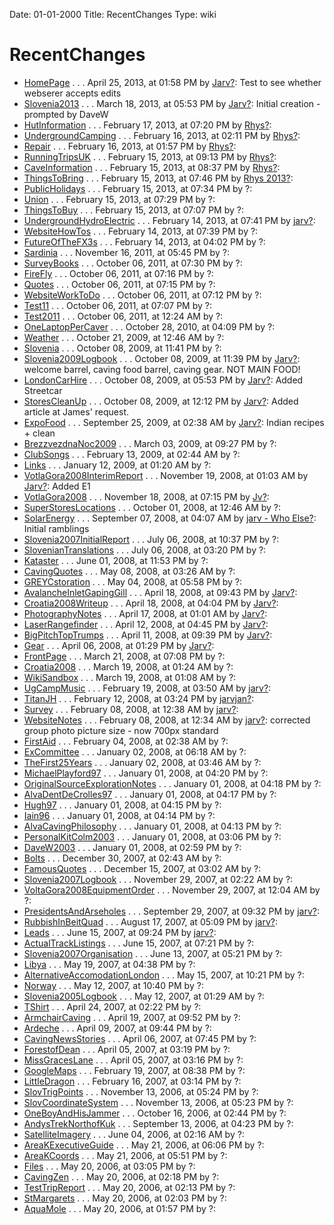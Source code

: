 Date: 01-01-2000
Title: RecentChanges
Type: wiki


RecentChanges 
=============





-   [HomePage](HomePage) .
    . . April 25, 2013, at 01:58 PM by
    [Jarv](https://union.ic.ac.uk/rcc/caving/old/wiki/edit.php?n=Profiles.Jarv?action=edit)[?](https://union.ic.ac.uk/rcc/caving/old/wiki/edit.php?n=Profiles.Jarv?action=edit):
    Test to see whether webserer accepts edits
-   [Slovenia2013](Slovenia2013) .
    . . March 18, 2013, at 05:53 PM by
    [Jarv](https://union.ic.ac.uk/rcc/caving/old/wiki/edit.php?n=Profiles.Jarv?action=edit)[?](https://union.ic.ac.uk/rcc/caving/old/wiki/edit.php?n=Profiles.Jarv?action=edit):
    Initial creation - prompted by DaveW
-   [HutInformation](HutInformation) .
    . . February 17, 2013, at 07:20 PM by
    [Rhys](https://union.ic.ac.uk/rcc/caving/old/wiki/edit.php?n=Profiles.Rhys?action=edit)[?](https://union.ic.ac.uk/rcc/caving/old/wiki/edit.php?n=Profiles.Rhys?action=edit):
-   [UndergroundCamping](UndergroundCamping) .
    . . February 16, 2013, at 02:11 PM by
    [Rhys](https://union.ic.ac.uk/rcc/caving/old/wiki/edit.php?n=Profiles.Rhys?action=edit)[?](https://union.ic.ac.uk/rcc/caving/old/wiki/edit.php?n=Profiles.Rhys?action=edit):
-   [Repair](Repair) .
    . . February 16, 2013, at 01:57 PM by
    [Rhys](https://union.ic.ac.uk/rcc/caving/old/wiki/edit.php?n=Profiles.Rhys?action=edit)[?](https://union.ic.ac.uk/rcc/caving/old/wiki/edit.php?n=Profiles.Rhys?action=edit):
-   [RunningTripsUK](RunningTripsUK) .
    . . February 15, 2013, at 09:13 PM by
    [Rhys](https://union.ic.ac.uk/rcc/caving/old/wiki/edit.php?n=Profiles.Rhys?action=edit)[?](https://union.ic.ac.uk/rcc/caving/old/wiki/edit.php?n=Profiles.Rhys?action=edit):
-   [CaveInformation](CaveInformation) .
    . . February 15, 2013, at 08:37 PM by
    [Rhys](https://union.ic.ac.uk/rcc/caving/old/wiki/edit.php?n=Profiles.Rhys?action=edit)[?](https://union.ic.ac.uk/rcc/caving/old/wiki/edit.php?n=Profiles.Rhys?action=edit):
-   [ThingsToBring](ThingsToBring) .
    . . February 15, 2013, at 07:46 PM by [Rhys
    2013](https://union.ic.ac.uk/rcc/caving/old/wiki/edit.php?n=Profiles.Rhys2013?action=edit)[?](https://union.ic.ac.uk/rcc/caving/old/wiki/edit.php?n=Profiles.Rhys2013?action=edit):
-   [PublicHolidays](PublicHolidays) .
    . . February 15, 2013, at 07:34 PM by ?:
-   [Union](Union) .
    . . February 15, 2013, at 07:29 PM by ?:
-   [ThingsToBuy](ThingsToBuy) .
    . . February 15, 2013, at 07:07 PM by ?:
-   [UndergroundHydroElectric](UndergroundHydroElectric) .
    . . February 14, 2013, at 07:41 PM by
    [jarv](https://union.ic.ac.uk/rcc/caving/old/wiki/edit.php?n=Profiles.Jarv?action=edit)[?](https://union.ic.ac.uk/rcc/caving/old/wiki/edit.php?n=Profiles.Jarv?action=edit):
-   [WebsiteHowTos](WebsiteHowTos) .
    . . February 14, 2013, at 07:39 PM by ?:
-   [FutureOfTheFX3s](FutureOfTheFX3s) .
    . . February 14, 2013, at 04:02 PM by ?:
-   [Sardinia](Sardinia) .
    . . November 16, 2011, at 05:45 PM by ?:
-   [SurveyBooks](SurveyBooks) .
    . . October 06, 2011, at 07:30 PM by ?:
-   [FireFly](FireFly) .
    . . October 06, 2011, at 07:16 PM by ?:
-   [Quotes](Quotes) .
    . . October 06, 2011, at 07:15 PM by ?:
-   [WebsiteWorkToDo](WebsiteWorkToDo) .
    . . October 06, 2011, at 07:12 PM by ?:
-   [Test11](Test11) .
    . . October 06, 2011, at 07:07 PM by ?:
-   [Test2011](Test2011) .
    . . October 06, 2011, at 12:24 AM by ?:
-   [OneLaptopPerCaver](OneLaptopPerCaver) .
    . . October 28, 2010, at 04:09 PM by ?:
-   [Weather](Weather) .
    . . October 21, 2009, at 12:46 AM by ?:
-   [Slovenia](Slovenia) .
    . . October 08, 2009, at 11:41 PM by ?:
-   [Slovenia2009Logbook](Slovenia2009Logbook) .
    . . October 08, 2009, at 11:39 PM by
    [Jarv](https://union.ic.ac.uk/rcc/caving/old/wiki/edit.php?n=Profiles.Jarv?action=edit)[?](https://union.ic.ac.uk/rcc/caving/old/wiki/edit.php?n=Profiles.Jarv?action=edit):
    welcome barrel, caving food barrel, caving gear. NOT MAIN FOOD!
-   [LondonCarHire](LondonCarHire) .
    . . October 08, 2009, at 05:53 PM by
    [Jarv](https://union.ic.ac.uk/rcc/caving/old/wiki/edit.php?n=Profiles.Jarv?action=edit)[?](https://union.ic.ac.uk/rcc/caving/old/wiki/edit.php?n=Profiles.Jarv?action=edit):
    Added Streetcar
-   [StoresCleanUp](StoresCleanUp) .
    . . October 08, 2009, at 12:12 PM by
    [Jarv](https://union.ic.ac.uk/rcc/caving/old/wiki/edit.php?n=Profiles.Jarv?action=edit)[?](https://union.ic.ac.uk/rcc/caving/old/wiki/edit.php?n=Profiles.Jarv?action=edit):
    Added article at James' request.
-   [ExpoFood](ExpoFood) .
    . . September 25, 2009, at 02:38 AM by
    [Jarv](https://union.ic.ac.uk/rcc/caving/old/wiki/edit.php?n=Profiles.Jarv?action=edit)[?](https://union.ic.ac.uk/rcc/caving/old/wiki/edit.php?n=Profiles.Jarv?action=edit):
    Indian recipes + clean
-   [BrezzvezdnaNoc2009](BrezzvezdnaNoc2009) .
    . . March 03, 2009, at 09:27 PM by ?:
-   [ClubSongs](ClubSongs) .
    . . February 13, 2009, at 02:44 AM by ?:
-   [Links](Links) .
    . . January 12, 2009, at 01:20 AM by ?:
-   [VotlaGora2008InterimReport](VotlaGora2008InterimReport) .
    . . November 19, 2008, at 01:03 AM by
    [Jarv](https://union.ic.ac.uk/rcc/caving/old/wiki/edit.php?n=Profiles.Jarv?action=edit)[?](https://union.ic.ac.uk/rcc/caving/old/wiki/edit.php?n=Profiles.Jarv?action=edit):
    Added E1
-   [VotlaGora2008](VotlaGora2008) .
    . . November 18, 2008, at 07:15 PM by
    [Jv](https://union.ic.ac.uk/rcc/caving/old/wiki/edit.php?n=Profiles.Jv?action=edit)[?](https://union.ic.ac.uk/rcc/caving/old/wiki/edit.php?n=Profiles.Jv?action=edit):
-   [SuperStoresLocations](SuperStoresLocations) .
    . . October 01, 2008, at 12:46 AM by ?:
-   [SolarEnergy](SolarEnergy) .
    . . September 07, 2008, at 04:07 AM by [jarv - Who
    Else](https://union.ic.ac.uk/rcc/caving/old/wiki/edit.php?n=Profiles.Jarv-WhoElse?action=edit)[?](https://union.ic.ac.uk/rcc/caving/old/wiki/edit.php?n=Profiles.Jarv-WhoElse?action=edit):
    Initial ramblings
-   [Slovenia2007InitialReport](Slovenia2007InitialReport) .
    . . July 06, 2008, at 10:37 PM by ?:
-   [SlovenianTranslations](SlovenianTranslations) .
    . . July 06, 2008, at 03:20 PM by ?:
-   [Kataster](Kataster) .
    . . June 01, 2008, at 11:53 PM by ?:
-   [CavingQuotes](CavingQuotes) .
    . . May 08, 2008, at 03:26 AM by ?:
-   [GREYCstoration](GREYCstoration) .
    . . May 04, 2008, at 05:58 PM by ?:
-   [AvalancheInletGapingGill](AvalancheInletGapingGill) .
    . . April 18, 2008, at 09:43 PM by
    [Jarv](https://union.ic.ac.uk/rcc/caving/old/wiki/edit.php?n=Profiles.Jarv?action=edit)[?](https://union.ic.ac.uk/rcc/caving/old/wiki/edit.php?n=Profiles.Jarv?action=edit):
-   [Croatia2008Writeup](Croatia2008Writeup) .
    . . April 18, 2008, at 04:04 PM by
    [Jarv](https://union.ic.ac.uk/rcc/caving/old/wiki/edit.php?n=Profiles.Jarv?action=edit)[?](https://union.ic.ac.uk/rcc/caving/old/wiki/edit.php?n=Profiles.Jarv?action=edit):
-   [PhotographyNotes](PhotographyNotes) .
    . . April 17, 2008, at 01:01 AM by
    [Jarv](https://union.ic.ac.uk/rcc/caving/old/wiki/edit.php?n=Profiles.Jarv?action=edit)[?](https://union.ic.ac.uk/rcc/caving/old/wiki/edit.php?n=Profiles.Jarv?action=edit):
-   [LaserRangefinder](LaserRangefinder) .
    . . April 12, 2008, at 04:45 PM by
    [Jarv](https://union.ic.ac.uk/rcc/caving/old/wiki/edit.php?n=Profiles.Jarv?action=edit)[?](https://union.ic.ac.uk/rcc/caving/old/wiki/edit.php?n=Profiles.Jarv?action=edit):
-   [BigPitchTopTrumps](BigPitchTopTrumps) .
    . . April 11, 2008, at 09:39 PM by
    [Jarv](https://union.ic.ac.uk/rcc/caving/old/wiki/edit.php?n=Profiles.Jarv?action=edit)[?](https://union.ic.ac.uk/rcc/caving/old/wiki/edit.php?n=Profiles.Jarv?action=edit):
-   [Gear](Gear) .
    . . April 06, 2008, at 01:29 PM by
    [Jarv](https://union.ic.ac.uk/rcc/caving/old/wiki/edit.php?n=Profiles.Jarv?action=edit)[?](https://union.ic.ac.uk/rcc/caving/old/wiki/edit.php?n=Profiles.Jarv?action=edit):
-   [FrontPage](FrontPage) .
    . . March 21, 2008, at 07:08 PM by ?:
-   [Croatia2008](Croatia2008) .
    . . March 19, 2008, at 01:24 AM by ?:
-   [WikiSandbox](WikiSandbox) .
    . . March 19, 2008, at 01:08 AM by ?:
-   [UgCampMusic](UgCampMusic) .
    . . February 19, 2008, at 03:50 AM by
    [jarv](https://union.ic.ac.uk/rcc/caving/old/wiki/edit.php?n=Profiles.Jarv?action=edit)[?](https://union.ic.ac.uk/rcc/caving/old/wiki/edit.php?n=Profiles.Jarv?action=edit):
-   [TitanJH](TitanJH) .
    . . February 12, 2008, at 03:24 PM by
    [jarvjan](https://union.ic.ac.uk/rcc/caving/old/wiki/edit.php?n=Profiles.Jarvjan?action=edit)[?](https://union.ic.ac.uk/rcc/caving/old/wiki/edit.php?n=Profiles.Jarvjan?action=edit):
-   [Survey](Survey) .
    . . February 08, 2008, at 12:38 AM by
    [jarv](https://union.ic.ac.uk/rcc/caving/old/wiki/edit.php?n=Profiles.Jarv?action=edit)[?](https://union.ic.ac.uk/rcc/caving/old/wiki/edit.php?n=Profiles.Jarv?action=edit):
-   [WebsiteNotes](WebsiteNotes) .
    . . February 08, 2008, at 12:34 AM by
    [jarv](https://union.ic.ac.uk/rcc/caving/old/wiki/edit.php?n=Profiles.Jarv?action=edit)[?](https://union.ic.ac.uk/rcc/caving/old/wiki/edit.php?n=Profiles.Jarv?action=edit):
    corrected group photo picture size - now 700px standard
-   [FirstAid](FirstAid) .
    . . February 04, 2008, at 02:38 AM by ?:
-   [ExCommittee](ExCommittee) .
    . . January 02, 2008, at 06:18 AM by ?:
-   [TheFirst25Years](TheFirst25Years) .
    . . January 02, 2008, at 03:46 AM by ?:
-   [MichaelPlayford97](MichaelPlayford97) .
    . . January 01, 2008, at 04:20 PM by ?:
-   [OriginalSourceExplorationNotes](OriginalSourceExplorationNotes) .
    . . January 01, 2008, at 04:18 PM by ?:
-   [AlvaDentDeCrolles97](AlvaDentDeCrolles97) .
    . . January 01, 2008, at 04:17 PM by ?:
-   [Hugh97](Hugh97) .
    . . January 01, 2008, at 04:15 PM by ?:
-   [Iain96](Iain96) .
    . . January 01, 2008, at 04:14 PM by ?:
-   [AlvaCavingPhilosophy](AlvaCavingPhilosophy) .
    . . January 01, 2008, at 04:13 PM by ?:
-   [PersonalKitColm2003](PersonalKitColm2003) .
    . . January 01, 2008, at 03:06 PM by ?:
-   [DaveW2003](DaveW2003) .
    . . January 01, 2008, at 02:59 PM by ?:
-   [Bolts](Bolts) .
    . . December 30, 2007, at 02:43 AM by ?:
-   [FamousQuotes](FamousQuotes) .
    . . December 15, 2007, at 03:02 AM by ?:
-   [Slovenia2007Logbook](Slovenia2007Logbook) .
    . . November 29, 2007, at 02:22 AM by ?:
-   [VoltaGora2008EquipmentOrder](VoltaGora2008EquipmentOrder) .
    . . November 29, 2007, at 12:04 AM by ?:
-   [PresidentsAndArseholes](PresidentsAndArseholes) .
    . . September 29, 2007, at 09:32 PM by
    [jarv](https://union.ic.ac.uk/rcc/caving/old/wiki/edit.php?n=Profiles.Jarv?action=edit)[?](https://union.ic.ac.uk/rcc/caving/old/wiki/edit.php?n=Profiles.Jarv?action=edit):
-   [RubbishInBeitQuad](RubbishInBeitQuad) .
    . . August 17, 2007, at 05:09 PM by
    [jarv](https://union.ic.ac.uk/rcc/caving/old/wiki/edit.php?n=Profiles.Jarv?action=edit)[?](https://union.ic.ac.uk/rcc/caving/old/wiki/edit.php?n=Profiles.Jarv?action=edit):
-   [Leads](Leads) .
    . . June 15, 2007, at 09:24 PM by
    [jarv](https://union.ic.ac.uk/rcc/caving/old/wiki/edit.php?n=Profiles.Jarv?action=edit)[?](https://union.ic.ac.uk/rcc/caving/old/wiki/edit.php?n=Profiles.Jarv?action=edit):
-   [ActualTrackListings](ActualTrackListings) .
    . . June 15, 2007, at 07:21 PM by ?:
-   [Slovenia2007Organisation](Slovenia2007Organisation) .
    . . June 13, 2007, at 05:21 PM by ?:
-   [Libya](Libya) .
    . . May 19, 2007, at 04:38 PM by ?:
-   [AlternativeAccomodationLondon](AlternativeAccomodationLondon) .
    . . May 15, 2007, at 10:21 PM by ?:
-   [Norway](Norway) .
    . . May 12, 2007, at 10:40 PM by ?:
-   [Slovenia2005Logbook](Slovenia2005Logbook) .
    . . May 12, 2007, at 01:29 AM by ?:
-   [TShirt](TShirt) .
    . . April 24, 2007, at 02:22 PM by ?:
-   [ArmchairCaving](ArmchairCaving) .
    . . April 19, 2007, at 09:52 PM by ?:
-   [Ardeche](Ardeche) .
    . . April 09, 2007, at 09:44 PM by ?:
-   [CavingNewsStories](CavingNewsStories) .
    . . April 06, 2007, at 07:45 PM by ?:
-   [ForestofDean](ForestofDean) .
    . . April 05, 2007, at 03:19 PM by ?:
-   [MissGracesLane](MissGracesLane) .
    . . April 05, 2007, at 03:16 PM by ?:
-   [GoogleMaps](GoogleMaps) .
    . . February 19, 2007, at 08:38 PM by ?:
-   [LittleDragon](LittleDragon) .
    . . February 16, 2007, at 03:14 PM by ?:
-   [SlovTrigPoints](SlovTrigPoints) .
    . . November 13, 2006, at 05:24 PM by ?:
-   [SlovCoordinateSystem](SlovCoordinateSystem) .
    . . November 13, 2006, at 05:23 PM by ?:
-   [OneBoyAndHisJammer](OneBoyAndHisJammer) .
    . . October 16, 2006, at 02:44 PM by ?:
-   [AndysTrekNorthofKuk](AndysTrekNorthofKuk) .
    . . September 13, 2006, at 04:23 PM by ?:
-   [SatelliteImagery](SatelliteImagery) .
    . . June 04, 2006, at 02:16 AM by ?:
-   [AreaKExecutiveGuide](AreaKExecutiveGuide) .
    . . May 21, 2006, at 06:06 PM by ?:
-   [AreaKCoords](AreaKCoords) .
    . . May 21, 2006, at 05:51 PM by ?:
-   [Files](Files) .
    . . May 20, 2006, at 03:05 PM by ?:
-   [CavingZen](CavingZen) .
    . . May 20, 2006, at 02:18 PM by ?:
-   [TestTripReport](TestTripReport) .
    . . May 20, 2006, at 02:13 PM by ?:
-   [StMargarets](StMargarets) .
    . . May 20, 2006, at 02:03 PM by ?:
-   [AquaMole](AquaMole) .
    . . May 20, 2006, at 01:57 PM by ?:







